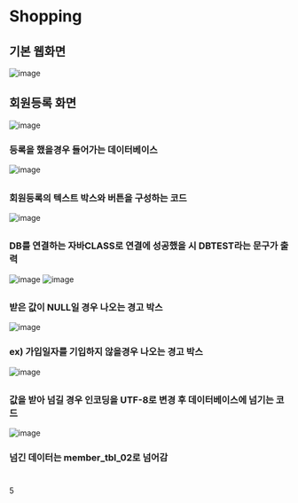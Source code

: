 # Shopping
## 기본 웹화면
![image](https://user-images.githubusercontent.com/102014376/186064407-795edd45-9209-466c-8bc3-c65253cc5116.png)

## 회원등록 화면
![image](https://user-images.githubusercontent.com/102014376/186064553-bdc06db3-9809-4595-b885-1a9b2f5e557c.png)
### 등록을 했을경우 들어가는 데이터베이스
![image](https://user-images.githubusercontent.com/102014376/186084916-dd955373-9566-402f-b755-c94fcfc3e078.png)

##
### 회원등록의 텍스트 박스와 버튼을 구성하는 코드
![image](https://user-images.githubusercontent.com/102014376/186083983-83097fb5-6938-47d4-9733-38f630626558.png)

##
### DB를 연결하는 자바CLASS로 연결에 성공했을 시 DBTEST라는 문구가 출력
![image](https://user-images.githubusercontent.com/102014376/186093323-8fb20818-c708-4663-9798-6160c12b1314.png)
![image](https://user-images.githubusercontent.com/102014376/186093568-03f1ee34-5953-4ccb-a528-b7450ad66133.png)

##

### 받은 값이 NULL일 경우 나오는 경고 박스
![image](https://user-images.githubusercontent.com/102014376/186084296-880f9133-0dd8-404e-b88c-64e8830bdbfa.png)
### ex) 가입일자를 기입하지 않을경우 나오는 경고 박스
![image](https://user-images.githubusercontent.com/102014376/186084625-da1b92ec-a55f-4e8b-a07e-053e348ab6da.png)

##
### 값을 받아 넘길 경우 인코딩을 UTF-8로 변경 후 데이터베이스에 넘기는 코드
![image](https://user-images.githubusercontent.com/102014376/186084338-0ba248ac-6452-4327-9fe3-0194b7b5ef67.png)
### 넘긴 데이터는 member_tbl_02로 넘어감

##

#
5
